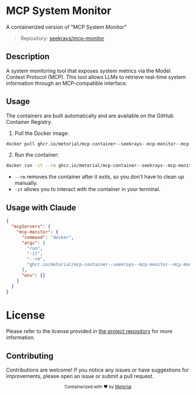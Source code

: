 
# MCP System Monitor

A containerized version of "MCP System Monitor"

> Repository: [seekrays/mcp-monitor](https://github.com/seekrays/mcp-monitor)

## Description

A system monitoring tool that exposes system metrics via the Model Context Protocol (MCP). This tool allows LLMs to retrieve real-time system information through an MCP-compatible interface.


## Usage

The containers are built automatically and are available on the GitHub Container Registry.

1. Pull the Docker image:

```bash
docker pull ghcr.io/metorial/mcp-container--seekrays--mcp-monitor--mcp-monitor
```

2. Run the container:

```bash
docker run -it --rm ghcr.io/metorial/mcp-container--seekrays--mcp-monitor--mcp-monitor 
```

- `--rm` removes the container after it exits, so you don't have to clean up manually.
- `-it` allows you to interact with the container in your terminal.



## Usage with Claude

```json
{
  "mcpServers": {
    "mcp-monitor": {
      "command": "docker",
      "args": [
        "run",
        "-it",
        "--rm",
        "ghcr.io/metorial/mcp-container--seekrays--mcp-monitor--mcp-monitor"
      ],
      "env": {}
    }
  }
}
```

# License

Please refer to the license provided in [the project repository](https://github.com/seekrays/mcp-monitor) for more information.

## Contributing

Contributions are welcome! If you notice any issues or have suggestions for improvements, please open an issue or submit a pull request.

<div align="center">
  <sub>Containerized with ❤️ by <a href="https://metorial.com">Metorial</a></sub>
</div>
  